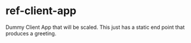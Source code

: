 # ref-client-app
Dummy Client App that will be scaled. This just has a static end point that produces a greeting.
